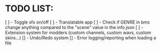 # TODO LIST:

[ ] - Toggle sfx on/off
[ ] - Translatable app
[ ] - Check if GENRE in bms change anything compared to the "scene" value in the info.json
[ ] - Extension system for modders (custom channels, custom wavs, custom skins...)
[] - Undo/Redo system
[] - Error logging/reporting when loading a file